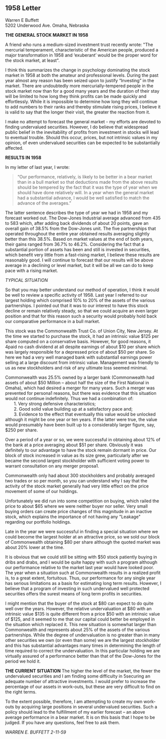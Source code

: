 ## 1958 Letter</br>
Warren E Buffett</br>
5202 Underwood Ave. Omaha, Nebraska</br>

**THE GENERAL STOCK MARKET IN 1958**

A friend who runs a medium-sized investment trust recently wrote: "The mercurial temperament, characteristic
of the American people, produced a major transformation in 1958 and ‘exuberant’ would be the proper word for
the stock market, at least".

I think this summarizes the change in psychology dominating the stock market in 1958 at both the amateur and
professional levels. During the past year almost any reason has been seized upon to justify “Investing” in the
market. There are undoubtedly more mercurially-tempered people in the stock market now than for a good many
years and the duration of their stay will be limited to how long they think profits can be made quickly and
effortlessly. While it is impossible to determine how long they will continue to add numbers to their ranks and
thereby stimulate rising prices, I believe it is valid to say that the longer their visit, the greater the reaction from
it.

I make no attempt to forecast the general market - my efforts are devoted to finding undervalued securities.
However, I do believe that widespread public belief in the inevitability of profits from investment in stocks will
lead to eventual trouble. Should this occur, prices, but not intrinsic values in my opinion, of even undervalued
securities can be expected to be substantially affected.

**RESULTS IN 1958**

In my letter of last year, I wrote:
>“Our performance, relatively, is likely to be better in a bear market than in a bull market so that
deductions made from the above results should be tempered by the fact that it was the type of year when
we should have done relatively will. In a year when the general market had a substantial advance, I
would be well satisfied to match the advance of the averages.”

The latter sentence describes the type of year we had in 1958 and my forecast worked out. The Dow-Jones
Industrial average advanced from 435 to 583 which, after adding back dividends of about 20 points, gave an
overall gain of 38.5% from the Dow-Jones unit. The five partnerships that operated throughout the entire year
obtained results averaging slightly better than this 38.5%. Based on market values at the end of both years, their
gains ranged from 36.7% to 46.2%. Considering the fact that a substantial portion of assets has been and still is
invested in securities, which benefit very little from a fast-rising market, I believe these results are reasonably
good. I will continue to forecast that our results will be above average in a declining or level market, but it will
be all we can do to keep pace with a rising market.

*TYPICAL SITUATION*

So that you may better understand our method of operation, I think it would be well to review a specific activity
of 1958. Last year I referred to our largest holding which comprised 10% to 20% of the assets of the various
partnerships. I pointed out that it was to our interest to have this stock decline or remain relatively steady, so that
we could acquire an even larger position and that for this reason such a security would probably hold back our
comparative performance in a bull market.

This stock was the Commonwealth Trust Co. of Union City, New Jersey. At the time we started to purchase the
stock, it had an intrinsic value $125 per share computed on a conservative basis. However, for good reasons, it
4paid no cash dividend at all despite earnings of about $10 per share which was largely responsible for a
depressed price of about $50 per share. So here we had a very well managed bank with substantia1 earnings
power selling at a large discount from intrinsic value. Management was friendly to us as new stockholders and
risk of any ultimate loss seemed minimal.

Commonwealth was 25.5% owned by a larger bank (Commonwealth had assets of about $50 Million – about
half the size of the First National in Omaha), which had desired a merger for many years. Such a merger was
prevented for persona1 reasons, but there was evidence that this situation would not continue indefinitely. Thus
we had a combination of:</br>
    &emsp;&emsp;1. Very strong defensive characteristics;</br>
    &emsp;&emsp;2. Good solid value building up at a satisfactory pace and;</br>
    &emsp;&emsp;3. Evidence to the effect that eventually this value would be unlocked although it might be one year or ten
    years. If the latter were true, the value would presumably have been built up to a considerably larger
    figure, say, $250 per share.</br>

Over a period of a year or so, we were successful in obtaining about 12% of the bank at a price averaging about
$51 per share. Obviously it was definitely to our advantage to have the stock remain dormant in price. Our block
of stock increased in value as its size grew, particularly after we became the second largest stockholder with
sufficient voting power to warrant consultation on any merger proposa1.

Commonwealth only had about 300 stockholders and probably averaged two trades or so per month, so you can
understand why I say that the activity of the stock market generally had very little effect on the price movement
of some of our holdings.

Unfortunately we did run into some competition on buying, which railed the price to about $65 where we were
neither buyer nor seller. Very small buying orders can create price changes of this magnitude in an inactive
stock, which explains the importance of not having any "Leakage" regarding our portfolio holdings.

Late in the year we were successful in finding a special situation where we could become the largest holder at an
attractive price, so we sold our block of Commonwealth obtaining $80 per share although the quoted market was
about 20% lower at the time.

It is obvious that we could still be sitting with $50 stock patiently buying in dribs and drabs, and I would be
quite happy with such a program although our performance relative to the market last year would have looked
poor. The year when a situation such at Commonwealth results in a realized profit is, to a great extent,
fortuitous. Thus, our performance for any single year has serious limitations as a basis for estimating long term
results. However, I believe that a program of investing in such undervalued well protected securities offers the
surest means of long term profits in securities.

I might mention that the buyer of the stock at $80 can expect to do quite well over the years. However, the
relative undervaluation at $80 with an intrinsic value $135 is quite different from a price $50 with an intrinsic
value of $125, and it seemed to me that our capital could better be employed in the situation which replaced it.
This new situation is somewhat larger than Commonwealth and represents about 25% of the assets of the
various partnerships. While the degree of undervaluation is no greater than in many other securities we own (or
even than some) we are the largest stockholder and this has substantial advantages many times in determining
the length of time required to correct the undervaluation. In this particular holding we are virtually assured of a
performance better than that of the Dow-Jones for the period we hold it.

**THE CURRENT SITUATION**
The higher the level of the market, the fewer the undervalued securities and I am finding some difficulty in
5securing an adequate number of attractive investments. I would prefer to increase the percentage of our assets in
work-outs, but these are very difficult to find on the right terms.

To the extent possible, therefore, I am attempting to create my own work-outs by acquiring large positions in
several undervalued securities. Such a policy should lead to the fulfillment of my earlier forecast – an above
average performance in a bear market. It is on this basis that I hope to be judged. If you have any questions, feel
free to ask them.

*WARREN E. BUFFETT 2-11-59*
